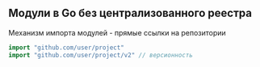 ## Модули в Go без централизованного реестра

Механизм импорта модулей - прямые ссылки на репозитории

```go
import "github.com/user/project"
import "github.com/user/project/v2" // версионность
```
